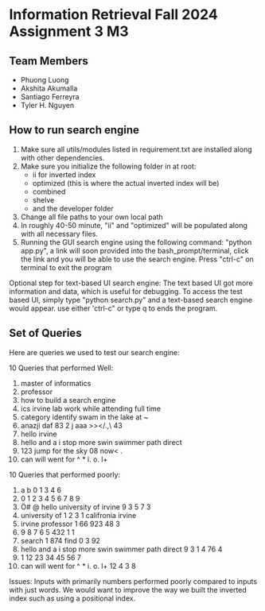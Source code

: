 # Information Retrieval Fall 2024 Assignment 3 M3

## Team Members

* Phuong Luong
* Akshita Akumalla
* Santiago Ferreyra
* Tyler H. Nguyen

## How to run search engine

1. Make sure all utils/modules listed in requirement.txt are installed along with other dependencies.
2. Make sure you initialize the following folder in at root:
    * ii for inverted index
    * optimized (this is where the actual inverted index will be)
    * combined
    * shelve
    * and the developer folder
3. Change all file paths to your own local path
4. In roughly 40-50 minute, "ii" and "optimized" will be populated along with all necessary files.
5. Running the GUI search engine using the following command: "python app.py", a link will soon provided into the bash_prompt/terminal, click the link and you will be able to use the search engine. Press "ctrl-c" on terminal to exit the program

Optional step for text-based UI search engine:
The text based UI got more information and data, which is useful for debugging.
To access the test based UI, simply type "python search.py" and a text-based search engine would appear. use either 'ctrl-c" or type q to ends the program.

## Set of Queries

Here are queries we used to test our search engine:

10 Queries that performed Well:

1. master of informatics
2. professor
3. how to build a search engine
4. ics irvine lab work while attending full time
5. category identify swam in the lake at \~
6. anazji daf 83 2 j aaa >></.,\ 43
7. hello irvine
8. hello and a i stop more swin swimmer path direct
9. 123 jump for the sky 08 now< . 
10. can will went for ^ * i. o. l+

10 Queries that performed poorly:

1. a b 0 1 3 4 6
2. 0 1 2 3 4 5 6 7 8 9 
3. Ö#  @ hello university of irvine 9 3 5 7 3
4. university of 1 2 3 1 califronia irvine
5. irvine professor 1 66 923 48 3
6. 9 8 7 6 5 432 1 1
7. search 1 874 find 0 3 92
8. hello and a i stop more swin swimmer path direct 9 3 1 4 76 4
9. 1 12 23 34 45 56 7
10. can will went for ^ * i. o. l+ 12 4 3 8 

Issues: Inputs with primarily numbers performed poorly compared to inputs with just words.
We would want to improve the way we built the inverted index such as using a positional index.
